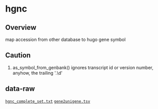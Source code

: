 # hgnc

## Overview

map accession from other database to hugo gene symbol




## Caution

1. as_symbol_from_genbank() ignores transcript id or version number, anyhow, the trailing '.\d'

## data-raw

[`hgnc_complete_set.txt`](https://www.genenames.org/cgi-bin/statistics#complete)
[`gene2unigene.tsv`](ftp://ftp.ncbi.nlm.nih.gov/gene/DATA/gene2unigene)
